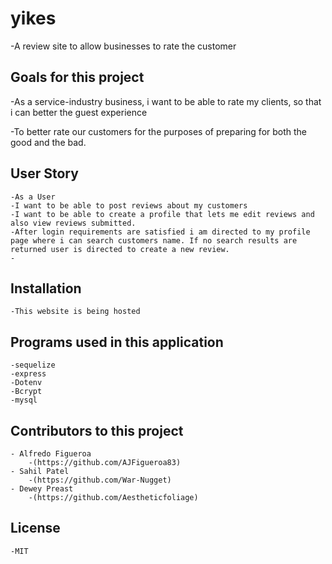# yikes

-A review site to allow businesses to rate the customer

## Goals for this project

-As a service-industry business, i want to be able to rate my clients, so that i can better the guest experience

-To better rate our customers for the purposes of preparing for both the good and the bad.

## User Story

    -As a User
    -I want to be able to post reviews about my customers
    -I want to be able to create a profile that lets me edit reviews and also view reviews submitted.
    -After login requirements are satisfied i am directed to my profile page where i can search customers name. If no search results are returned user is directed to create a new review.
    -

## Installation

    -This website is being hosted

## Programs used in this application

    -sequelize      
    -express      
    -Dotenv     
    -Bcrypt     
    -mysql    

## Contributors to this project
    - Alfredo Figueroa
        -(https://github.com/AJFigueroa83)
    - Sahil Patel 
        -(https://github.com/War-Nugget)
    - Dewey Preast 
        -(https://github.com/Aestheticfoliage)

## License

    -MIT 

